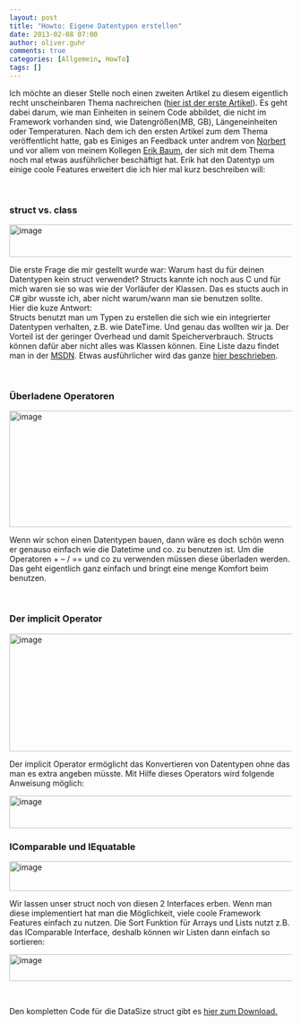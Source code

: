 ```yaml
---
layout: post
title: "Howto: Eigene Datentypen erstellen"
date: 2013-02-08 07:00
author: oliver.guhr
comments: true
categories: [Allgemein, HowTo]
tags: []
---
```

<p>Ich möchte an dieser Stelle noch einen zweiten Artikel zu diesem eigentlich recht unscheinbaren Thema nachreichen (<a href="http://code-inside.de/blog/2012/10/24/einheiten-und-schnittstellen/">hier ist der erste Artikel</a>). Es geht dabei darum, wie man Einheiten in seinem Code abbildet, die nicht im Framework vorhanden sind, wie Datengrößen(MB, GB), Längeneinheiten oder Temperaturen. Nach dem ich den ersten Artikel zum dem Thema veröffentlicht hatte, gab es Einiges an Feedback unter andrem von <a href="https://twitter.com/norberteder">Norbert</a> und vor allem von meinem Kollegen <a href="http://www.erik-baum.de" >Erik Baum</a>, der sich mit dem Thema noch mal etwas ausführlicher beschäftigt hat. Erik hat den Datentyp um einige coole Features erweitert die ich hier mal kurz beschreiben will:</p> <p>&nbsp;</p> <h3>struct vs. class</h3> <p><a href="{{BASE_PATH}}/assets/wp-images/image1755.png"><img style="background-image: none; border-bottom: 0px; border-left: 0px; padding-left: 0px; padding-right: 0px; display: inline; border-top: 0px; border-right: 0px; padding-top: 0px" title="image" border="0" alt="image" src="{{BASE_PATH}}/assets/wp-images/image_thumb909.png" width="554" height="58"></a></p> <p>Die erste Frage die mir gestellt wurde war: Warum hast du für deinen Datentypen kein struct verwendet? Structs kannte ich noch aus C und für mich waren sie so was wie der Vorläufer der Klassen. Das es stucts auch in C# gibr wusste ich, aber nicht warum/wann man sie benutzen sollte.<br>Hier die kuze Antwort: <br>Structs benutzt man um Typen zu erstellen die sich wie ein integrierter Datentypen verhalten, z.B. wie DateTime. Und genau das wollten wir ja. Der Vorteil ist der geringer Overhead und damit Speicherverbrauch. Structs können dafür aber nicht alles was Klassen können. Eine Liste dazu findet man in der <a href="http://msdn.microsoft.com/de-de/library/saxz13w4(v=vs.110).aspx">MSDN</a>. Etwas ausführlicher wird das ganze <a href="http://openbook.galileocomputing.de/csharp/kap09.htm">hier beschrieben</a>.</p> <p>&nbsp;</p> <h3>Überladene Operatoren</h3> <p><a href="{{BASE_PATH}}/assets/wp-images/image1756.png"><img style="background-image: none; border-bottom: 0px; border-left: 0px; padding-left: 0px; padding-right: 0px; display: inline; border-top: 0px; border-right: 0px; padding-top: 0px" title="image" border="0" alt="image" src="{{BASE_PATH}}/assets/wp-images/image_thumb910.png" width="552" height="208"></a></p> <p>Wenn wir schon einen Datentypen bauen, dann wäre es doch schön wenn er genauso einfach wie die Datetime und co. zu benutzen ist. Um die Operatoren + – / == und co zu verwenden müssen diese überladen werden. Das geht eigentlich ganz einfach und bringt eine menge Komfort beim benutzen.&nbsp; </p> <p>&nbsp;</p> <h3>Der implicit Operator</h3>      <p><a href="{{BASE_PATH}}/assets/wp-images/image1757.png"><img style="background-image: none; border-bottom: 0px; border-left: 0px; padding-left: 0px; padding-right: 0px; display: inline; border-top: 0px; border-right: 0px; padding-top: 0px" title="image" border="0" alt="image" src="{{BASE_PATH}}/assets/wp-images/image_thumb911.png" width="556" height="210"></a></p> <p>Der implicit Operator ermöglicht das Konvertieren von Datentypen ohne das man es extra angeben müsste. Mit Hilfe dieses Operators wird folgende Anweisung möglich:</p> <p><a href="{{BASE_PATH}}/assets/wp-images/image1758.png"><img style="background-image: none; border-bottom: 0px; border-left: 0px; padding-left: 0px; padding-right: 0px; display: inline; border-top: 0px; border-right: 0px; padding-top: 0px" title="image" border="0" alt="image" src="{{BASE_PATH}}/assets/wp-images/image_thumb912.png" width="559" height="58"></a></p> <h3>IComparable und IEquatable</h3> <p><a href="{{BASE_PATH}}/assets/wp-images/image1759.png"><img style="background-image: none; border-bottom: 0px; border-left: 0px; padding-left: 0px; padding-right: 0px; display: inline; border-top: 0px; border-right: 0px; padding-top: 0px" title="image" border="0" alt="image" src="{{BASE_PATH}}/assets/wp-images/image_thumb913.png" width="559" height="53"></a></p> <p>Wir lassen unser struct noch von diesen 2 Interfaces erben. Wenn man diese implementiert hat man die Möglichkeit, viele coole Framework Features einfach zu nutzen. Die Sort Funktion für Arrays und Lists nutzt z.B. das IComparable Interface, deshalb können wir Listen dann einfach so sortieren:</p> <p><a href="{{BASE_PATH}}/assets/wp-images/image1760.png"><img style="background-image: none; border-bottom: 0px; border-left: 0px; padding-left: 0px; padding-right: 0px; display: inline; border-top: 0px; border-right: 0px; padding-top: 0px" title="image" border="0" alt="image" src="{{BASE_PATH}}/assets/wp-images/image_thumb914.png" width="564" height="48"></a></p> <p>&nbsp;</p> <p>Den kompletten Code für die DataSize struct gibt es <a href="https://github.com/Code-Inside/Samples/tree/master/2013/DataTypes">hier zum Download.</a></p>
